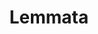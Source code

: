---
word: "true"

title: "Lemmata"

categories: ['']

tags: ['Lemmata']

arwords: 'فروع'

arexps: []

enwords: ['Lemmata']

enexps: []

arlexicons: 'ف'

enlexicons: 'L'

authors: ['Ruqayya Roshdy']

translators: ['']

citations: 'مقدمة في حوسبة اللغة العربية'

sources: 'مركز الملك عبدالله بن عبدالعزيز الدولي لخدمة اللغة العربية'

slug: ""
---